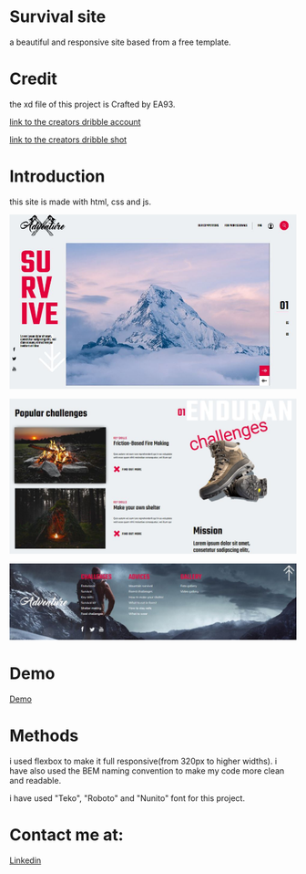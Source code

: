 
# Survival site

a beautiful and responsive site based from a free template.

# Credit
the xd file of this project is Crafted by EA93.

[link to the creators dribble account](https://dribbble.com/euroart93)

[link to the creators dribble shot](https://dribbble.com/shots/13451758-Freebie-Time-Survival-FREE-XD-Template)

# Introduction

this site is made with html, css and js.

![App Screenshot](https://github.com/Dreamer474747/Dreamer474747.github.io/blob/main/survival/header.JPG?raw=true)

![App Screenshot](https://github.com/Dreamer474747/Dreamer474747.github.io/blob/main/survival/main-1.JPG?raw=true)

![App Screenshot](https://github.com/Dreamer474747/Dreamer474747.github.io/blob/main/survival/footer.JPG?raw=true)

# Demo
[Demo](https://dreamer474747.github.io/survival/)

# Methods

i used flexbox to make it full responsive(from 320px to higher widths). i have also used the BEM naming convention to make my code more clean and readable.

i have used "Teko", "Roboto" and "Nunito" font for this project.

# Contact me at:

[Linkedin](https://linkedin.com/in/mobin-taataghi)
